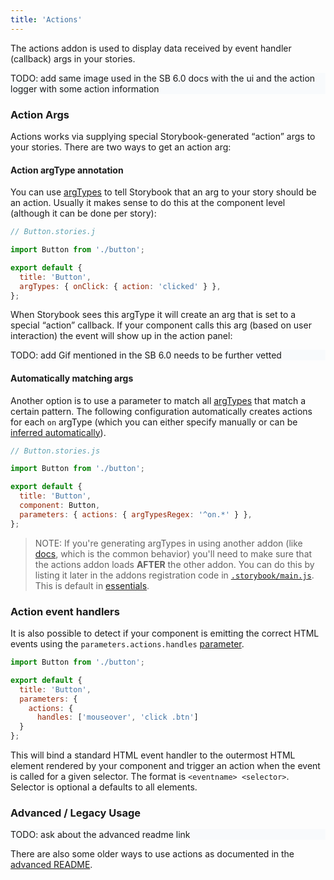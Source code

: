 ```yaml
---
title: 'Actions'
---
```


The actions addon is used to display data received by event handler (callback) args in your stories.

<div style="background-color:#F8FAFC">
TODO: add same image used in the SB 6.0 docs with the ui and the action logger with some action information
</div>


### Action Args

Actions works via supplying special Storybook-generated “action” args to your stories. There are two ways to get an action arg:

#### Action argType annotation

You can use [argTypes](../api/stories#argtypes) to tell Storybook that an arg to your story should be an action. Usually it makes sense to do this at the component level (although it can be done per story):

```js
// Button.stories.j

import Button from './button';

export default {
  title: 'Button',
  argTypes: { onClick: { action: 'clicked' } },
};
```

When Storybook sees this argType it will create an arg that is set to a special “action” callback. If your component calls this arg (based on user interaction) the event will show up in the action panel:

<div style="background-color:#F8FAFC">
TODO: add Gif mentioned in the SB 6.0 needs to be further vetted
</div>

#### Automatically matching args

Another option is to use a parameter to match all [argTypes](../api/stories#argtypes) that match a certain pattern. The following configuration automatically creates actions for each `on` argType (which you can either specify manually or can be [inferred automatically](locate-link-for-this)).

```js
// Button.stories.js

import Button from './button';

export default {
  title: 'Button',
  component: Button,
  parameters: { actions: { argTypesRegex: '^on.*' } },
};
```

> NOTE: If you're generating argTypes in using another addon (like [docs](locate-docs), which is the common behavior) you'll need to make sure that the actions addon loads **AFTER** the other addon. You can do this by listing it later in the addons registration code in [`.storybook/main.js`](../configure/overview#configure-story-rendering). This is default in [essentials](./introduction).


### Action event handlers

It is also possible to detect if your component is emitting the correct HTML events using the `parameters.actions.handles` [parameter](../writing-stories/parameters). 

```js
import Button from './button';

export default {
  title: 'Button',
  parameters: {
    actions: {
      handles: ['mouseover', 'click .btn']
  }
};
```

This will bind a standard HTML event handler to the outermost HTML element rendered by your component and trigger an action when the event is called for a given selector. The format is `<eventname> <selector>`. Selector is optional a defaults to all elements.

### Advanced / Legacy Usage

<div style="background-color:#F8FAFC">
TODO: ask about the advanced readme link
</div>

There are also some older ways to use actions as documented in the [advanced README](locate-advanced-readme).
